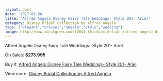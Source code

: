 ```yaml
---
layout: post
date: '2017-03-06'
title: "Alfred Angelo Disney Fairy Tale Weddings- Style 201- Ariel"
category: Disney Bridal Collection by Alfred Angelo
tags: ["elegant","dresses","angelo","style","wedding"]
image: http://www.idealgown.com/12044-thickbox_default/alfred-angelo-disney-fairy-tale-weddings-style-201-ariel.jpg
---
```

Alfred Angelo Disney Fairy Tale Weddings- Style 201- Ariel

On Sales: **$273.995**
<a href="https://www.idealgown.com/en/disney-bridal-collection-by-alfred-angelo/4882-alfred-angelo-disney-fairy-tale-weddings-style-201-ariel.html"><amp-img layout="responsive" width="600" height="600" src="//www.idealgown.com/12044-thickbox_default/alfred-angelo-disney-fairy-tale-weddings-style-201-ariel.jpg" alt="Alfred Angelo Disney Fairy Tale Weddings- Style 201- Ariel 0" /></a>
<a href="https://www.idealgown.com/en/disney-bridal-collection-by-alfred-angelo/4882-alfred-angelo-disney-fairy-tale-weddings-style-201-ariel.html"><amp-img layout="responsive" width="600" height="600" src="//www.idealgown.com/12047-thickbox_default/alfred-angelo-disney-fairy-tale-weddings-style-201-ariel.jpg" alt="Alfred Angelo Disney Fairy Tale Weddings- Style 201- Ariel 1" /></a>
<a href="https://www.idealgown.com/en/disney-bridal-collection-by-alfred-angelo/4882-alfred-angelo-disney-fairy-tale-weddings-style-201-ariel.html"><amp-img layout="responsive" width="600" height="600" src="//www.idealgown.com/12046-thickbox_default/alfred-angelo-disney-fairy-tale-weddings-style-201-ariel.jpg" alt="Alfred Angelo Disney Fairy Tale Weddings- Style 201- Ariel 2" /></a>
<a href="https://www.idealgown.com/en/disney-bridal-collection-by-alfred-angelo/4882-alfred-angelo-disney-fairy-tale-weddings-style-201-ariel.html"><amp-img layout="responsive" width="600" height="600" src="//www.idealgown.com/12045-thickbox_default/alfred-angelo-disney-fairy-tale-weddings-style-201-ariel.jpg" alt="Alfred Angelo Disney Fairy Tale Weddings- Style 201- Ariel 3" /></a>

Buy it: [Alfred Angelo Disney Fairy Tale Weddings- Style 201- Ariel](https://www.idealgown.com/en/disney-bridal-collection-by-alfred-angelo/4882-alfred-angelo-disney-fairy-tale-weddings-style-201-ariel.html "Alfred Angelo Disney Fairy Tale Weddings- Style 201- Ariel")

View more: [Disney Bridal Collection by Alfred Angelo](https://www.idealgown.com/en/61-disney-bridal-collection-by-alfred-angelo "Disney Bridal Collection by Alfred Angelo")